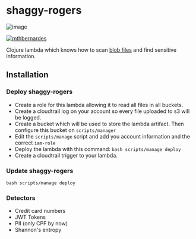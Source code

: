 # shaggy-rogers
![image](https://user-images.githubusercontent.com/12648924/84968381-b85b8f00-b0ec-11ea-988b-709af25c97f0.png)

[![mthbernardes](https://circleci.com/gh/mthbernardes/shaggy-rogers.svg?style=shield)](https://circleci.com/gh/mthbernardes/shaggy-rogers)

Clojure lambda which knows how to scan [blob files](https://tika.apache.org/0.9/formats.html#Supported_Document_Formats) and find sensitive information.

## Installation

### Deploy shaggy-rogers
- Create a role for this lambda allowing it to read all files in all buckets.
- Create a cloudtrail log on your account so every file uploaded to s3 will be logged.
- Create a bucket which will be used to store the lambda artifact. Then configure this bucket on `scripts/manager`
- Edit the `scripts/manage` script and add you account information and the correct `iam-role`
- Deploy the lambda with this command: `bash scripts/manage deploy`
- Create a cloudtrail trigger to your lambda.

### Update shaggy-rogers
`bash scripts/manage deploy`

### Detectors
- Credit card numbers
- JWT Tokens
- PII (only CPF by now)
- Shannon's entropy
